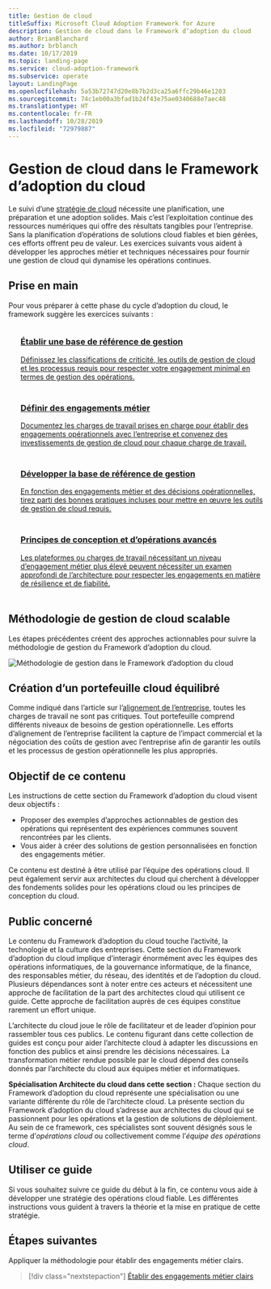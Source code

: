```yaml
---
title: Gestion de cloud
titleSuffix: Microsoft Cloud Adoption Framework for Azure
description: Gestion de cloud dans le Framework d’adoption du cloud
author: BrianBlanchard
ms.author: brblanch
ms.date: 10/17/2019
ms.topic: landing-page
ms.service: cloud-adoption-framework
ms.subservice: operate
layout: LandingPage
ms.openlocfilehash: 5a53b72747d20e8b7b2d3ca25a6ffc29b46e1203
ms.sourcegitcommit: 74c1eb00a3bfad1b24f43e75ae0340688e7aec48
ms.translationtype: HT
ms.contentlocale: fr-FR
ms.lasthandoff: 10/28/2019
ms.locfileid: "72979887"
---
```

# <a name="cloud-management-in-the-cloud-adoption-framework"></a>Gestion de cloud dans le Framework d’adoption du cloud

Le suivi d’une [stratégie de cloud](../strategy/index.md) nécessite une planification, une préparation et une adoption solides. Mais c’est l’exploitation continue des ressources numériques qui offre des résultats tangibles pour l’entreprise. Sans la planification d’opérations de solutions cloud fiables et bien gérées, ces efforts offrent peu de valeur. Les exercices suivants vous aident à développer les approches métier et techniques nécessaires pour fournir une gestion de cloud qui dynamise les opérations continues.

## <a name="getting-started"></a>Prise en main

Pour vous préparer à cette phase du cycle d’adoption du cloud, le framework suggère les exercices suivants :

<!-- markdownlint-disable MD033 -->
<ul class="panelContent cardsF">
    <li style="display: flex; flex-direction: column;">
        <a href="./azure-management-guide/index.md">
            <div class="cardSize">
                <div class="cardPadding" style="padding-bottom:10px;">
                    <div class="card" style="padding-bottom:10px;">
                        <div class="cardImageOuter">
                            <div class="cardImage">
                                <img alt="" src="../_images/icons/1.png" data-linktype="external">
                            </div>
                        </div>
                        <div class="cardText" style="padding-left:0px;">
                            <h3>Établir une base de référence de gestion</h3>
Définissez les classifications de criticité, les outils de gestion de cloud et les processus requis pour respecter votre engagement minimal en termes de gestion des opérations.
                        </div>
                    </div>
                </div>
            </div>
        </a>
    </li>
    <li style="display: flex; flex-direction: column;">
        <a href="./considerations/business-alignment.md">
            <div class="cardSize">
                <div class="cardPadding" style="padding-bottom:10px;">
                    <div class="card" style="padding-bottom:10px;">
                        <div class="cardImageOuter">
                            <div class="cardImage">
                                <img alt="" src="../_images/icons/2.png" data-linktype="external">
                            </div>
                        </div>
                        <div class="cardText" style="padding-left:0px;">
                            <h3>Définir des engagements métier</h3>
Documentez les charges de travail prises en charge pour établir des engagements opérationnels avec l’entreprise et convenez des investissements de gestion de cloud pour chaque charge de travail.
                        </div>
                    </div>
                </div>
            </div>
        </a>
    </li>
    <li style="display: flex; flex-direction: column;">
        <a href="./best-practices.md">
            <div class="cardSize">
                <div class="cardPadding" style="padding-bottom:10px;">
                    <div class="card" style="padding-bottom:10px;">
                        <div class="cardImageOuter">
                            <div class="cardImage">
                                <img alt="" src="../_images/icons/3.png" data-linktype="external">
                            </div>
                        </div>
                        <div class="cardText" style="padding-left:0px;">
                            <h3>Développer la base de référence de gestion</h3>
En fonction des engagements métier et des décisions opérationnelles, tirez parti des bonnes pratiques incluses pour mettre en œuvre les outils de gestion de cloud requis.
                        </div>
                    </div>
                </div>
            </div>
        </a>
    </li>
    <li style="display: flex; flex-direction: column;">
        <a href="./design-principles.md">
            <div class="cardSize">
                <div class="cardPadding" style="padding-bottom:10px;">
                    <div class="card" style="padding-bottom:10px;">
                        <div class="cardImageOuter">
                            <div class="cardImage">
                                <img alt="" src="../_images/icons/4.png" data-linktype="external">
                            </div>
                        </div>
                        <div class="cardText" style="padding-left:0px;">
                            <h3>Principes de conception et d’opérations avancés</h3>
Les plateformes ou charges de travail nécessitant un niveau d’engagement métier plus élevé peuvent nécessiter un examen approfondi de l’architecture pour respecter les engagements en matière de résilience et de fiabilité.
                        </div>
                    </div>
                </div>
            </div>
        </a>
    </li>
</ul>
<!-- markdownlint-enable MD033 -->

## <a name="scalable-cloud-management-methodology"></a>Méthodologie de gestion de cloud scalable

Les étapes précédentes créent des approches actionnables pour suivre la méthodologie de gestion du Framework d’adoption du cloud.

![Méthodologie de gestion dans le Framework d’adoption du cloud](../_images/manage/caf-manage.png)

## <a name="creating-a-balanced-cloud-portfolio"></a>Création d’un portefeuille cloud équilibré

Comme indiqué dans l’article sur l’[alignement de l’entreprise](./considerations/business-alignment.md), toutes les charges de travail ne sont pas critiques. Tout portefeuille comprend différents niveaux de besoins de gestion opérationnelle. Les efforts d’alignement de l’entreprise facilitent la capture de l’impact commercial et la négociation des coûts de gestion avec l’entreprise afin de garantir les outils et les processus de gestion opérationnelle les plus appropriés.

## <a name="objective-of-this-content"></a>Objectif de ce contenu

Les instructions de cette section du Framework d’adoption du cloud visent deux objectifs :

- Proposer des exemples d’approches actionnables de gestion des opérations qui représentent des expériences communes souvent rencontrées par les clients.
- Vous aider à créer des solutions de gestion personnalisées en fonction des engagements métier.

Ce contenu est destiné à être utilisé par l’équipe des opérations cloud. Il peut également servir aux architectes du cloud qui cherchent à développer des fondements solides pour les opérations cloud ou les principes de conception du cloud.

## <a name="intended-audience"></a>Public concerné

Le contenu du Framework d’adoption du cloud touche l’activité, la technologie et la culture des entreprises. Cette section du Framework d’adoption du cloud implique d’interagir énormément avec les équipes des opérations informatiques, de la gouvernance informatique, de la finance, des responsables métier, du réseau, des identités et de l’adoption du cloud. Plusieurs dépendances sont à noter entre ces acteurs et nécessitent une approche de facilitation de la part des architectes cloud qui utilisent ce guide. Cette approche de facilitation auprès de ces équipes constitue rarement un effort unique.

L’architecte du cloud joue le rôle de facilitateur et de leader d’opinion pour rassembler tous ces publics. Le contenu figurant dans cette collection de guides est conçu pour aider l’architecte cloud à adapter les discussions en fonction des publics et ainsi prendre les décisions nécessaires. La transformation métier rendue possible par le cloud dépend des conseils donnés par l’architecte du cloud aux équipes métier et informatiques.

**Spécialisation Architecte du cloud dans cette section :** Chaque section du Framework d’adoption du cloud représente une spécialisation ou une variante différente du rôle de l’architecte cloud. La présente section du Framework d’adoption du cloud s’adresse aux architectes du cloud qui se passionnent pour les opérations et la gestion de solutions de déploiement. Au sein de ce framework, ces spécialistes sont souvent désignés sous le terme d’*opérations cloud* ou collectivement comme l’*équipe des opérations cloud*.

## <a name="use-this-guide"></a>Utiliser ce guide

Si vous souhaitez suivre ce guide du début à la fin, ce contenu vous aide à développer une stratégie des opérations cloud fiable. Les différentes instructions vous guident à travers la théorie et la mise en pratique de cette stratégie.

<!-- For a crash course on the theory and quick access to Azure implementation, get started with the [governance guides overview](./guide/index.md). Using this guidance, you can start small and iteratively improve your governance needs in parallel with cloud adoption efforts. -->

## <a name="next-steps"></a>Étapes suivantes

Appliquer la méthodologie pour établir des engagements métier clairs.

> [!div class="nextstepaction"]
> [Établir des engagements métier clairs](./considerations/business-alignment.md)

